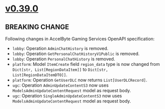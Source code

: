 # [v0.39.0]

## BREAKING CHANGE

Following changes in AccelByte Gaming Services OpenAPI specification:
- `lobby`: Operation `AdminChatHistory` is removed.
- `lobby`: Operation `GetPersonalChatHistoryV1Public` is removed.
- `lobby`: Operation `PersonalChatHistory` is removed.
- `platform`: Model `ItemCreate` field `region_data` type is now changed from `Dict[str, List[RegionDataItem]]` to `Dict[str, List[RegionDataItemDTO]]`.
- `platform`: Operation `GetUserDLC` now returns `List[UserDLCRecord]`.
- `ugc`: Operation `AdminUpdateContentS3` now uses `ModelsAdminUpdateContentRequest` model as request body.
- `ugc`: Operation `SingleAdminUpdateContentS3` now uses `ModelsAdminUpdateContentRequest` model as request body.

[v0.39.0]: https://github.com/AccelByte/accelbyte-python-sdk/compare/v0.38.0..v0.39.0

